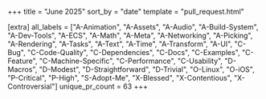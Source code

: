 +++
title = "June 2025"
sort_by = "date"
template = "pull_request.html"

[extra]
all_labels = ["A-Animation", "A-Assets", "A-Audio", "A-Build-System", "A-Dev-Tools", "A-ECS", "A-Math", "A-Meta", "A-Networking", "A-Picking", "A-Rendering", "A-Tasks", "A-Text", "A-Time", "A-Transform", "A-UI", "C-Bug", "C-Code-Quality", "C-Dependencies", "C-Docs", "C-Examples", "C-Feature", "C-Machine-Specific", "C-Performance", "C-Usability", "D-Macros", "D-Modest", "D-Straightforward", "D-Trivial", "O-Linux", "O-iOS", "P-Critical", "P-High", "S-Adopt-Me", "X-Blessed", "X-Contentious", "X-Controversial"]
unique_pr_count = 63
+++
